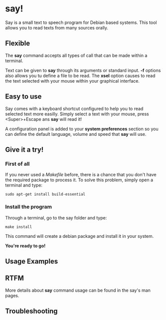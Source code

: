# say!

Say is a small text to speech program for Debian based systems. This tool allows you to read texts from many sources orally.

## Flexible

The **say** command accepts all types of call that can be made within a terminal.

Text can be given to **say** through its arguments or standard input. **-f** options also allows you tu define a file to be read. The **xsel** option causes to read the text selected with your mouse within your graphical interface.

## Easy to use

Say comes with a keyboard shortcut configured to help you to read selected text more easilly. Simply select a text with your mouse, press \<Super\>+Escape ans **say** will read it!

A configuration panel is added to your **system preferences** section so you can define the default language, volume and speed that **say** will use.

## Give it a try!

### First of all

If you never used a *Makefile* before, there is a chance that you don't have the required package to process it. To solve this problem, simply open a terminal and type:

`sudo apt-get install build-essential`

### Install the program

Through a terminal, go to the say folder and type:

`make install`

This command will create a debian package and install it in your system.

**You're ready to go!**

## Usage Examples



## RTFM

More details about **say** command usage can be found in the say's man pages.

## Troubleshooting


